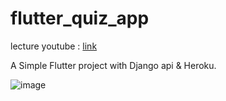# flutter_quiz_app

lecture youtube : [link](https://www.youtube.com/watch?v=E3pqmJi8t4c&list=PL3ilpnPyonYfztoBliWzrS6pzV8C5jxdR&index=1)

A Simple Flutter project with Django api & Heroku.

![image](https://s3.us-west-2.amazonaws.com/secure.notion-static.com/1fc5ad79-e9c4-4087-9a9f-58f46e646bb2/Screen_Recording_2022-08-16_at_16.31.28.gif?X-Amz-Algorithm=AWS4-HMAC-SHA256&X-Amz-Content-Sha256=UNSIGNED-PAYLOAD&X-Amz-Credential=AKIAT73L2G45EIPT3X45%2F20220816%2Fus-west-2%2Fs3%2Faws4_request&X-Amz-Date=20220816T073339Z&X-Amz-Expires=86400&X-Amz-Signature=9438395e95494ce14624dc0ad3e9cac9849e73c45dce891537614a054c1270d8&X-Amz-SignedHeaders=host&response-content-disposition=filename%20%3D%22Screen%2520Recording%25202022-08-16%2520at%252016.31.28.gif%22&x-id=GetObject)
